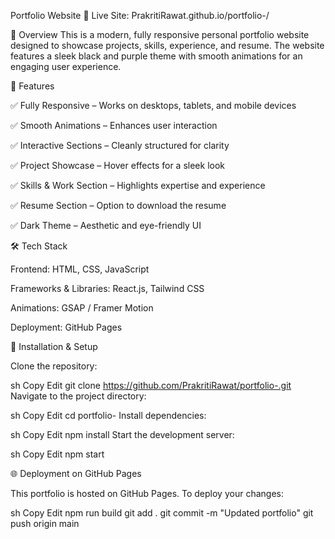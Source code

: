 Portfolio Website 🚀
Live Site: PrakritiRawat.github.io/portfolio-/

📌 Overview
This is a modern, fully responsive personal portfolio website designed to showcase projects, skills, experience, and resume. The website features a sleek black and purple theme with smooth animations for an engaging user experience.

🎨 Features

✅ Fully Responsive – Works on desktops, tablets, and mobile devices

✅ Smooth Animations – Enhances user interaction

✅ Interactive Sections – Cleanly structured for clarity

✅ Project Showcase – Hover effects for a sleek look

✅ Skills & Work Section – Highlights expertise and experience

✅ Resume Section – Option to download the resume

✅ Dark Theme – Aesthetic and eye-friendly UI

🛠 Tech Stack

Frontend: HTML, CSS, JavaScript

Frameworks & Libraries: React.js, Tailwind CSS

Animations: GSAP / Framer Motion

Deployment: GitHub Pages

🚀 Installation & Setup

Clone the repository:

sh
Copy
Edit
git clone https://github.com/PrakritiRawat/portfolio-.git
Navigate to the project directory:

sh
Copy
Edit
cd portfolio-
Install dependencies:

sh
Copy
Edit
npm install
Start the development server:

sh
Copy
Edit
npm start

🌐 Deployment on GitHub Pages

This portfolio is hosted on GitHub Pages. To deploy your changes:

sh
Copy
Edit
npm run build
git add .
git commit -m "Updated portfolio"
git push origin main

